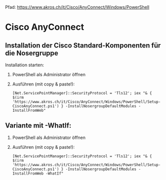 
Pfad: https://www.akros.ch/it/Cisco/AnyConnect/Windows/PowerShell


# Cisco AnyConnect
## Installation der Cisco Standard-Komponenten für die Nosergruppe

Installation starten:
1. PowerShell als Administrator öffnen
2. Ausführen (mit copy & paste!):

   `[Net.ServicePointManager]::SecurityProtocol = 'Tls12'; iex "& { $(irm 'https://www.akros.ch/it/Cisco/AnyConnect/Windows/PowerShell/Setup-CiscoAnyConnect.ps1') } -InstallNosergroupDefaultModules -InstallFromWeb"`


## Variante mit -WhatIf:
1. PowerShell als Administrator öffnen
2. Ausführen (mit copy & paste!):

   `[Net.ServicePointManager]::SecurityProtocol = 'Tls12'; iex "& { $(irm 'https://www.akros.ch/it/Cisco/AnyConnect/Windows/PowerShell/Setup-CiscoAnyConnect.ps1') } -InstallNosergroupDefaultModules -InstallFromWeb -WhatIf"`

